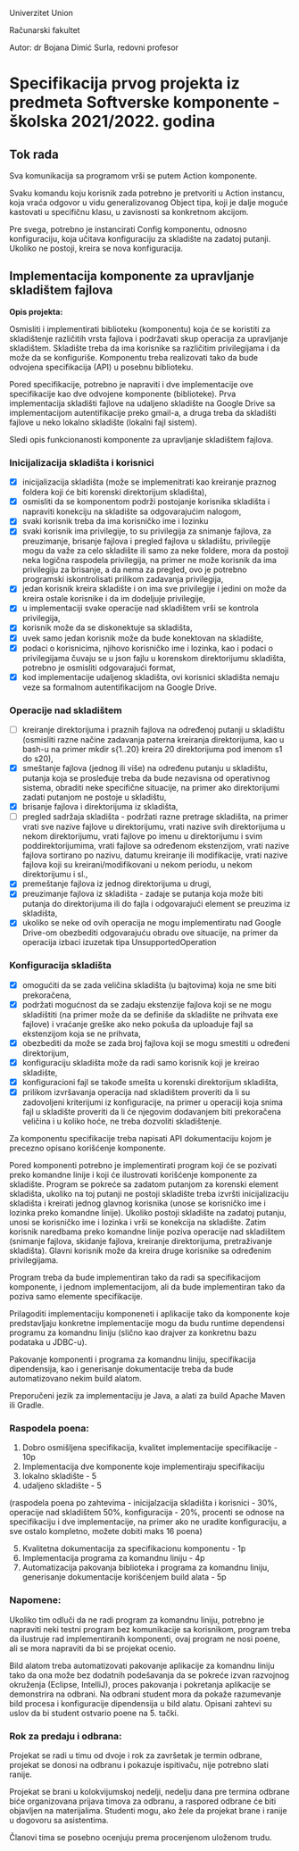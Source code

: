 Univerzitet Union

Računarski fakultet

Autor: dr Bojana Dimić Surla, redovni profesor

# Specifikacija prvog projekta iz predmeta Softverske komponente - školska 2021/2022. godina

## Tok rada

Sva komunikacija sa programom vrši se putem Action komponente.

Svaku komandu koju korisnik zada potrebno je pretvoriti u Action instancu, koja vraća odgovor u vidu generalizovanog Object tipa, koji je dalje moguće kastovati u specifičnu klasu, u zavisnosti sa konkretnom akcijom.

Pre svega, potrebno je instancirati Config komponentu, odnosno konfiguraciju, koja učitava konfiguraciju za skladište na zadatoj putanji. Ukoliko ne postoji, kreira se nova konfiguracija.

## Implementacija komponente za upravljanje skladištem fajlova

**Opis projekta:**

Osmisliti i implementirati biblioteku (komponentu) koja će se koristiti za skladištenje različitih vrsta fajlova i podržavati skup operacija za upravljanje skladištem. Skladište treba da ima korisnike sa različitim privilegijama i da može da se
konfiguriše. Komponentu treba realizovati tako da bude odvojena specifikacija (API) u posebnu biblioteku.

Pored specifikacije, potrebno je napraviti i dve implementacije ove specifikacije kao dve odvojene komponente (biblioteke). Prva implementacija skladišti fajlove na udaljeno skladište na Google Drive sa implementacijom autentifikacije preko gmail-a, a druga treba da skladišti fajlove u neko lokalno skladište (lokalni fajl sistem).

Sledi opis funkcionanosti komponente za upravljanje skladištem fajlova.

### Inicijalizacija skladišta i korisnici

- [x] inicijalizacija skladišta (može se implemenitrati kao kreiranje praznog foldera koji će biti korenski direktorijum skladišta),
- [x] osmisliti da se komponentom podrži postojanje korisnika skladišta i napraviti konekciju na skladište sa odgovarajućim nalogom,
- [x] svaki korisnik treba da ima korisničko ime i lozinku
- [x] svaki korisnik ima privilegije, to su privilegija za snimanje fajlova, za preuzimanje, brisanje fajlova i pregled fajlova u skladištu, privilegije mogu da važe za celo skladište ili samo za neke foldere, mora da postoji neka logična raspodela privilegija, na primer ne može korisnik da ima privilegiju za brisanje, a da nema za pregled, ovo je potrebno programski iskontrolisati prilikom zadavanja privilegija,
- [x] jedan korisnik kreira skladište i on ima sve privilegije i jedini on može da kreira ostale korisnike i da im dodeljuje privilegije,
- [x] u implementaciji svake operacije nad skladištem vrši se kontrola privilegija,
- [x] korisnik može da se diskonektuje sa skladišta,
- [x] uvek samo jedan korisnik može da bude konektovan na skladište,
- [x] podaci o korisnicima, njihovo korisničko ime i lozinka, kao i podaci o privilegijama čuvaju se u json fajlu u korenskom direktorijumu skladišta, potrebno je osmisliti odgovarajući format,
- [x] kod implementacije udaljenog skladišta, ovi korisnici skladišta nemaju veze sa formalnom autentifikacijom na Google Drive.

### Operacije nad skladištem

- [ ] kreiranje direktorijuma i praznih fajlova na određenoj putanji u skladištu (osmisliti razne načine zadavanja paterna kreiranja direktorijuma, kao u bash-u na primer mkdir s{1..20} kreira 20 direktorijuma pod imenom s1 do s20),
- [x] smeštanje fajlova (jednog ili više) na određenu putanju u skladištu, putanja koja se prosleđuje treba da bude nezavisna od operativnog sistema, obraditi neke specifične situacije, na primer ako direktorijumi zadati putanjom ne postoje u skladištu,
- [x] brisanje fajlova i direktorijuma iz skladišta,
- [ ] pregled sadržaja skladišta - podržati razne pretrage skladišta, na primer vrati sve nazive fajlove u direktorijumu, vrati nazive svih direktorijuma u nekom direktorijumu, vrati fajlove po imenu u direktorijumu i svim poddirektorijumima, vrati fajlove sa određenom ekstenzijom, vrati nazive fajlova sortirano po nazivu, datumu kreiranje ili modifikacije, vrati nazive fajlova koji su kreirani/modifikovani u nekom periodu, u nekom direktorijumu i sl.,
- [x] premeštanje fajlova iz jednog direktorijuma u drugi,
- [x] preuzimanje fajlova iz skladišta - zadaje se putanja koja može biti putanja do direktorijuma ili do fajla i odgovarajući element se preuzima iz skladišta,
- [x] ukoliko se neke od ovih operacija ne mogu implementiratu nad Google Drive-om obezbediti odgovarajuću obradu ove situacije, na primer da operacija izbaci izuzetak tipa UnsupportedOperation

### Konfiguracija skladišta

- [x] omogućiti da se zada veličina skladišta (u bajtovima) koja ne sme biti prekoračena,
- [x] podržati mogućnost da se zadaju ekstenzije fajlova koji se ne mogu skladištiti (na primer može da se definiše da skladište ne prihvata exe fajlove) i vraćanje greške ako neko pokuša da uploaduje fajl sa ekstenzijom koja se ne
  prihvata,
- [x] obezbediti da može se zada broj fajlova koji se mogu smestiti u određeni direktorijum,
- [x] konfiguraciju skladišta može da radi samo korisnik koji je kreirao skladište,
- [x] konfiguracioni fajl se takođe smešta u korenski direktorijum skladišta,
- [x] prilikom izvršavanja operacija nad skladištem proveriti da li su zadovoljeni kriterijumi iz konfiguracije, na primer u operaciji koja snima fajl u skladište proveriti da li će njegovim dodavanjem biti prekoračena veličina i u koliko hoće, ne treba dozvoliti skladištenje.

Za komponentu specifikacije treba napisati API dokumentaciju kojom je precezno opisano korišćenje komponente.

Pored komponenti potrebno je implementirati program koji će se pozivati preko komandne linije i koji će ilustrovati korišćenje komponente za skladište. Program se pokreće sa zadatom putanjom za korenski element skladišta, ukoliko na toj putanji ne postoji skladište treba izvršti inicijalizaciju skladišta i kreirati jednog glavnog korisnika (unose se korisničko ime i lozinka preko komandne linije). Ukoliko postoji skladište na zadatoj putanju, unosi se korisničko ime i lozinka i vrši se konekcija na skladište. Zatim korisnik naredbama preko komandne linije poziva operacije nad skladištem (snimanje fajlova, skidanje fajlova, kreiranje direktorijuma, pretraživanje skladišta). Glavni korisnik može da kreira druge korisnike sa određenim privilegijama.

Program treba da bude implementiran tako da radi sa specifikacijom komponente, i jednom implementacijom, ali da bude implementiran tako da poziva samo elemente specifikacije.

Prilagoditi implementaciju komponeneti i aplikacije tako da komponente koje predstavljaju konkretne implementacije mogu da budu runtime dependensi programu za komandnu liniju (slično kao drajver za konkretnu bazu podataka u
JDBC-u).

Pakovanje komponenti i programa za komandnu liniju, specifikacija dipendensija, kao i generisanje dokumentacije treba da bude automatizovano nekim build alatom.

Preporučeni jezik za implementaciju je Java, a alati za build Apache Maven ili Gradle.

### Raspodela poena:

1. Dobro osmišljena specifikacija, kvalitet implementacije specifikacije - 10p
2. Implementacija dve komponente koje implementiraju specifikaciju
  1. lokalno skladište - 5
  2. udaljeno skladište - 5

(raspodela poena po zahtevima - inicijalzacija skladišta i korisnici - 30%, operacije nad skladištem 50%, konfiguracija - 20%, procenti se odnose na specifikaciju i dve implementacije, na primer ako ne uradite konfiguraciju, a sve ostalo kompletno, možete dobiti maks 16 poena)

5. Kvalitetna dokumentacija za specifikacionu komponentu - 1p
6. Implementacija programa za komandnu liniju - 4p
7. Automatizacija pakovanja biblioteka i programa za komandnu liniju, generisanje dokumentacije korišćenjem build alata - 5p

### Napomene:

Ukoliko tim odluči da ne radi program za komandnu liniju, potrebno je napraviti neki testni program bez komunikacije sa korisnikom, program treba da ilustruje rad implementiranih komponenti, ovaj program ne nosi poene, ali se mora napraviti da bi se projekat ocenio.

Bild alatom treba automatizovati pakovanje aplikacije za komandnu liniju tako da ona može bez dodatnih podešavanja da se pokreće izvan razvojnog okruženja (Eclipse, IntelliJ), proces pakovanja i pokretanja aplikacije se demonstrira na
odbrani. Na odbrani student mora da pokaže razumevanje bild procesa i konfiguracije dipendensija u bild alatu. Opisani zahtevi su uslov da bi student ostvario poene na 5. tački.

### Rok za predaju i odbrana:

Projekat se radi u timu od dvoje i rok za završetak je termin odbrane, projekat se donosi na odbranu i pokazuje ispitivaču, nije potrebno slati ranije.

Projekat se brani u kolokvijumskoj nedelji, nedelju dana pre termina odbrane biće organizovana prijava timova za odbranu, a raspored odbrane će biti objavljen na materijalima. Studenti mogu, ako žele da projekat brane i ranije u dogovoru sa asistentima.

Članovi tima se posebno ocenjuju prema procenjenom uloženom trudu.